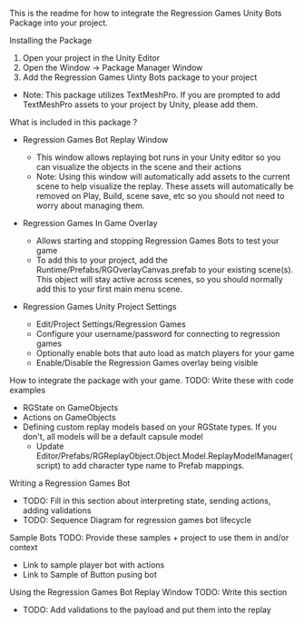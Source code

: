 This is the readme for how to integrate the Regression Games Unity Bots Package into your project.


Installing the Package

1. Open your project in the Unity Editor
2. Open the Window -> Package Manager Window
3. Add the Regression Games Uinty Bots package to your project
  - Note: This package utilizes TextMeshPro.  If you are prompted to add TextMeshPro assets to your project by Unity, please add them.



What is included in this package ?

- Regression Games Bot Replay Window
  - This window allows replaying bot runs in your Unity editor so you can visualize the objects in the scene and their actions
  - Note: Using this window will automatically add assets to the current scene to help visualize the replay.  These assets will automatically be removed on Play, Build, scene save, etc so you should not need to worry about managing them.

- Regression Games In Game Overlay
  - Allows starting and stopping Regression Games Bots to test your game
  - To add this to your project, add the Runtime/Prefabs/RGOverlayCanvas.prefab to your existing scene(s).  This object will stay active across scenes, so you should normally add this to your first main menu scene.

- Regression Games Unity Project Settings
  - Edit/Project Settings/Regression Games
  - Configure your username/password for connecting to regression games
  - Optionally enable bots that auto load as match players for your game
  - Enable/Disable the Regression Games overlay being visible



How to integrate the package with your game.
TODO: Write these with code examples
- RGState on GameObjects
- Actions on GameObjects
- Defining custom replay models based on your RGState types.  If you don't, all models will be a default capsule model
  - Update Editor/Prefabs/RGReplayObject.Object.Model.ReplayModelManager(script) to add character type name to Prefab mappings.  


Writing a Regression Games Bot
- TODO: Fill in this section about interpreting state, sending actions, adding validations
- TODO: Sequence Diagram for regression games bot lifecycle


Sample Bots
TODO: Provide these samples + project to use them in and/or context
- Link to sample player bot with actions
- Link to Sample of Button pusing bot


Using the Regression Games Bot Replay Window
TODO: Write this section
- TODO: Add validations to the payload and put them into the replay